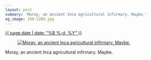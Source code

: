 ```yaml
---
layout: post
summary: 'Moray, an ancient Inca agricultural infirmary. Maybe.'
og_image: 189-1280.jpg
---
```


<div class="post">
 <time>
  <a href="/189">
   {{ page.date | date: "%B %-d, %Y" }}
  </a>
 </time>
 <a href="/189">
  <figure data-taken="11/14/2013">
   <img alt="Moray, an ancient Inca agricultural infirmary. Maybe." sizes="(min-width: 700px) 50vw, calc(100vw - 2rem)" src="{{ site.assets_url }}/189-640.jpg" srcset="{{ site.assets_url }}/189-1280.jpg 1280w, {{ site.assets_url }}/189-960.jpg 960w, {{ site.assets_url }}/189-640.jpg 640w, {{ site.assets_url }}/189-320.jpg 320w"/>
  </figure>
 </a>
 <span>
  Moray, an ancient Inca agricultural infirmary. Maybe.
 </span>
</div>
